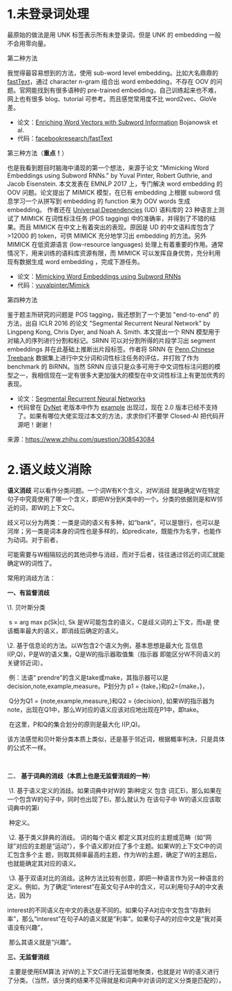 # 1.未登录词处理

最原始的做法是用 UNK 标签表示所有未登录词，但是 UNK 的 embedding 一般不会用零向量。

第二种方法

我觉得最容易想到的方法，使用 sub-word level embedding。比如大名鼎鼎的 [fastText](https://fasttext.cc/)，通过 character n-gram 组合出 word embedding，不存在 OOV 的问题。官网能找到有很多语种的 pre-trained embedding，自己训练起来也不难，网上也有很多 blog、tutorial 可参考。而且感觉常用度不比 word2vec、GloVe 差。

- 论文：[Enriching Word Vectors with Subword Information](https://arxiv.org/abs/1607.04606) Bojanowsk et al.
- 代码：[facebookresearch/fastText](https://github.com/facebookresearch/fastText/)



第三种方法（**重点！**）

也是我看到题目时脑海中涌现的第一个想法，来源于论文 "Mimicking Word Embeddings using Subword RNNs." by Yuval Pinter, Robert Guthrie, and Jacob Eisenstein. 本文发表在 EMNLP 2017 上，专门解决 word embedding 的 OOV 问题。论文提出了 MIMICK 模型，在已有 embedding 上根据 subword 信息学习一个从拼写到 embedding 的 function 来为 OOV words 生成 embedding。 作者还在 [Universal Dependencies](https://universaldependencies.org/) (UD) 语料库的 23 种语言上测试了 MIMICK 在词性标注任务 (POS tagging) 中的准确率，并得到了不错的结果。而且 MIMICK 在中文上有着突出的表现。原因是 UD 的中文语料库包含了 >12000 的 token，可供 MIMICK 充分地学习出 embedding 的方法。另外 MIMICK 在低资源语言 (low-resource languages) 处理上有着重要的作用。通常情况下，用来训练的语料库资源有限，而 MIMICK 可以发挥自身优势，充分利用现有数据生成 word embedding ，完成下游任务。

- 论文：[Mimicking Word Embeddings using Subword RNNs](https://arxiv.org/abs/1707.06961)
- 代码：[yuvalpinter/Mimick](https://github.com/yuvalpinter/Mimick)



第四种方法

鉴于题主所研究的问题是 POS tagging，我还想到了一个更加 "end-to-end" 的方法，出自 ICLR 2016 的论文 "Segmental Recurrent Neural Network" by Lingpeng Kong, Chris Dyer, and Noah A. Smith. 本文提出一个 RNN 模型用于对输入的序列进行分割和标记。SRNN 可以对分割所得的片段学习出 segment embeddings 并在此基础上推断出片段标签。作者将 SRNN 在 [Penn Chinese Treebank](https://catalog.ldc.upenn.edu/LDC2013T21) 数据集上进行中文分词和词性标注任务的评估，并打败了作为 benchmark 的 BiRNN。当然 SRNN 应该只是众多可用于中文词性标注问题的模型之一，我相信现在一定有很多大更加强大的模型在中文词性标注上有更加优秀的表现。

- 论文：[Segmental Recurrent Neural Networks](https://arxiv.org/abs/1511.06018)
- 代码曾在 [DyNet](https://dynet.readthedocs.io/en/latest/) 老版本中作为 [example](https://github.com/clab/dynet/tree/master/examples/segmental-rnn) 出现过，现在 2.0 版本已经不支持了。如果有哪位大佬实现过本文的方法，求求你们不要学 Closed-AI 把代码开源吧！谢谢！



来源：https://www.zhihu.com/question/308543084



# 2.语义歧义消除

**语义消歧** 可以看作分类问题。一个词W有K个含义，对W消歧 就是确定W在特定句子中究竟使用了哪一个含义，即把W分到K类中的一个。分类的依据则是和W邻近的词，即W的上下文C。

歧义可以分为两类：一类是词的语义有多种，如“bank”，可以是银行，也可以是河岸；另一类是词本身的词性也是多样的，如predicate，既能作为名字，也能作为动词。对于前者，

可能需要与W相隔较远的其他词参与消歧，而对于后者，往往通过邻近的词汇就能确定W的词性了。



常用的消歧方法：

**一、有监督消歧**

   \1. 贝叶斯分类

​      s = arg max p(Sk|c), Sk 是W可能包含的语义，C是歧义词的上下文，而s是 使该概率最大的语义，即消歧后确定的语义。

   \2. 基于信息论的方法。以W包含2个语义为例，基本思想是最大化 互信息 I(P,Q)，P是W的语义集，Q是W的指示器取值集（指示器 即能区分W不同语义的关键邻近词）。

​     例：法语“ prendre”的含义是take或make，其指示器可以是 decision,note,example,measure。P划分为 p1 = {take，}和p2={make，}，

​         Q分为Q1 = {note,example,measure,}和Q2 = {decision}, 如果W的指示器为note，出现在Q1中，那么W对应的语义应该对应地出现在P1中，即take。

​          在这里，P和Q的集合划分的原则是最大化 I(P,Q)。

​     该方法感觉和贝叶斯分类本质上类似，还是基于邻近词，根据概率判决，只是具体的公式不一样。

​    

二、 **基于词典的消歧（本质上也是无监督消歧的一种**）

​     \1. 基于语义定义的消歧。如果词典中对W的 第i种定义 包含 词汇Ei，那么如果在一个包含W的句子中，同时也出现了Ei，那么就认为 在该句子中 W的语义应该取词典中的第i 

​       种定义。

​     \2. 基于类义辞典的消歧。 词的每个语义 都定义其对应的主题或范畴（如“网球”对应的主题是“运动”），多个语义即对应了多个主题。如果W的上下文C中的词汇包含多个主          题，则取其频率最高的主题，作为W的主题，确定了W的主题后，也就能确定其对应的语义。

​     \3. 基于双语对比的消歧。这种方法比较有创意，即把一种语言作为另一种语言的定义。例如，为了确定“interest”在英文句子A中的含义，可以利用句子A的中文表达，因为 

​       interest的不同语义在中文的表达是不同的。如果句子A对应中文包含“存款利率”，那么“interest”在句子A的语义就是“利率”。如果句子A的对应中文是“我对英语没有兴趣”，

​       那么其语义就是“兴趣”。



**三、无监督消歧**

​      主要是使用EM算法 对W的上下文C进行无监督地聚类，也就是对 W的语义进行了分类。（当然，该分类的结果不见得就是和词典中对该词的定义分类是匹配的）。